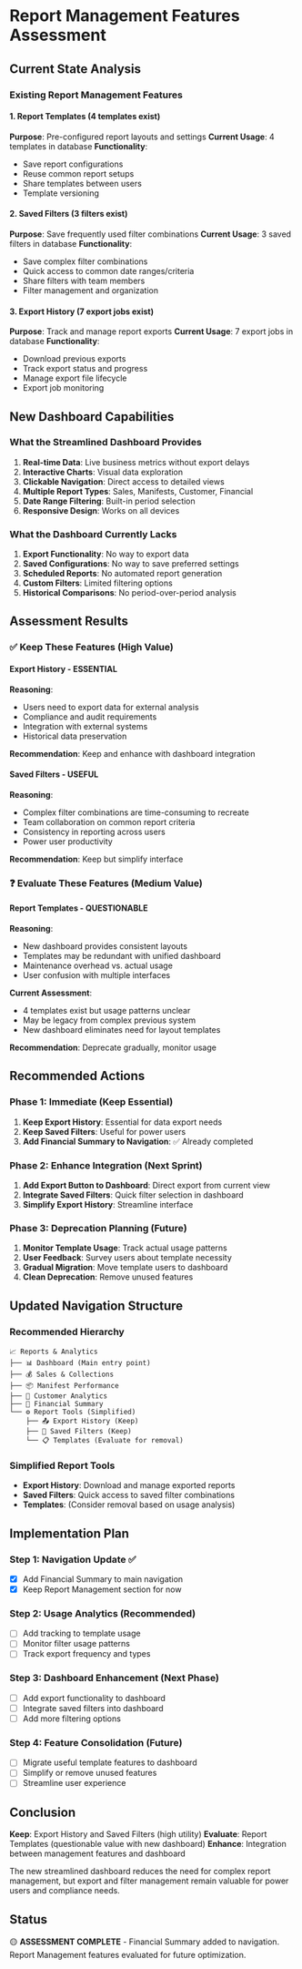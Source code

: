 # Report Management Features Assessment

## Current State Analysis

### Existing Report Management Features

#### 1. Report Templates (4 templates exist)
**Purpose**: Pre-configured report layouts and settings
**Current Usage**: 4 templates in database
**Functionality**:
- Save report configurations
- Reuse common report setups
- Share templates between users
- Template versioning

#### 2. Saved Filters (3 filters exist)
**Purpose**: Save frequently used filter combinations
**Current Usage**: 3 saved filters in database
**Functionality**:
- Save complex filter combinations
- Quick access to common date ranges/criteria
- Share filters with team members
- Filter management and organization

#### 3. Export History (7 export jobs exist)
**Purpose**: Track and manage report exports
**Current Usage**: 7 export jobs in database
**Functionality**:
- Download previous exports
- Track export status and progress
- Manage export file lifecycle
- Export job monitoring

## New Dashboard Capabilities

### What the Streamlined Dashboard Provides
1. **Real-time Data**: Live business metrics without export delays
2. **Interactive Charts**: Visual data exploration
3. **Clickable Navigation**: Direct access to detailed views
4. **Multiple Report Types**: Sales, Manifests, Customer, Financial
5. **Date Range Filtering**: Built-in period selection
6. **Responsive Design**: Works on all devices

### What the Dashboard Currently Lacks
1. **Export Functionality**: No way to export data
2. **Saved Configurations**: No way to save preferred settings
3. **Scheduled Reports**: No automated report generation
4. **Custom Filters**: Limited filtering options
5. **Historical Comparisons**: No period-over-period analysis

## Assessment Results

### ✅ Keep These Features (High Value)

#### Export History - **ESSENTIAL**
**Reasoning**: 
- Users need to export data for external analysis
- Compliance and audit requirements
- Integration with external systems
- Historical data preservation

**Recommendation**: Keep and enhance with dashboard integration

#### Saved Filters - **USEFUL**
**Reasoning**:
- Complex filter combinations are time-consuming to recreate
- Team collaboration on common report criteria
- Consistency in reporting across users
- Power user productivity

**Recommendation**: Keep but simplify interface

### ❓ Evaluate These Features (Medium Value)

#### Report Templates - **QUESTIONABLE**
**Reasoning**:
- New dashboard provides consistent layouts
- Templates may be redundant with unified dashboard
- Maintenance overhead vs. actual usage
- User confusion with multiple interfaces

**Current Assessment**: 
- 4 templates exist but usage patterns unclear
- May be legacy from complex previous system
- New dashboard eliminates need for layout templates

**Recommendation**: Deprecate gradually, monitor usage

## Recommended Actions

### Phase 1: Immediate (Keep Essential)
1. **Keep Export History**: Essential for data export needs
2. **Keep Saved Filters**: Useful for power users
3. **Add Financial Summary to Navigation**: ✅ Already completed

### Phase 2: Enhance Integration (Next Sprint)
1. **Add Export Button to Dashboard**: Direct export from current view
2. **Integrate Saved Filters**: Quick filter selection in dashboard
3. **Simplify Export History**: Streamline interface

### Phase 3: Deprecation Planning (Future)
1. **Monitor Template Usage**: Track actual usage patterns
2. **User Feedback**: Survey users about template necessity
3. **Gradual Migration**: Move template users to dashboard
4. **Clean Deprecation**: Remove unused features

## Updated Navigation Structure

### Recommended Hierarchy
```
📈 Reports & Analytics
├── 📊 Dashboard (Main entry point)
├── 💰 Sales & Collections
├── 📦 Manifest Performance  
├── 👥 Customer Analytics
├── 💼 Financial Summary
└── ⚙️ Report Tools (Simplified)
    ├── 📤 Export History (Keep)
    ├── 🔖 Saved Filters (Keep)
    └── 📋 Templates (Evaluate for removal)
```

### Simplified Report Tools
- **Export History**: Download and manage exported reports
- **Saved Filters**: Quick access to saved filter combinations
- **Templates**: (Consider removal based on usage analysis)

## Implementation Plan

### Step 1: Navigation Update ✅
- [x] Add Financial Summary to main navigation
- [x] Keep Report Management section for now

### Step 2: Usage Analytics (Recommended)
- [ ] Add tracking to template usage
- [ ] Monitor filter usage patterns
- [ ] Track export frequency and types

### Step 3: Dashboard Enhancement (Next Phase)
- [ ] Add export functionality to dashboard
- [ ] Integrate saved filters into dashboard
- [ ] Add more filtering options

### Step 4: Feature Consolidation (Future)
- [ ] Migrate useful template features to dashboard
- [ ] Simplify or remove unused features
- [ ] Streamline user experience

## Conclusion

**Keep**: Export History and Saved Filters (high utility)
**Evaluate**: Report Templates (questionable value with new dashboard)
**Enhance**: Integration between management features and dashboard

The new streamlined dashboard reduces the need for complex report management, but export and filter management remain valuable for power users and compliance needs.

## Status
🟡 **ASSESSMENT COMPLETE** - Financial Summary added to navigation. Report Management features evaluated for future optimization.